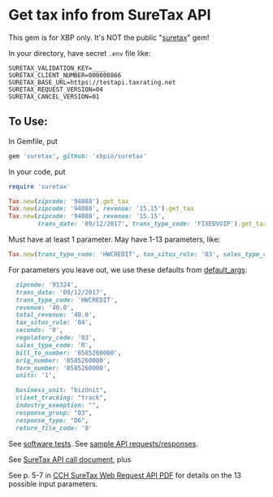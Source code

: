 # Get tax info from SureTax API

This gem is for XBP only. It's NOT the public "[suretax](https://github.com/Hello-Labs/suretax)" gem!

In your directory, have secret `.env` file like:
```
SURETAX_VALIDATION_KEY=____
SURETAX_CLIENT_NUMBER=000000866
SURETAX_BASE_URL=https://testapi.taxrating.net
SURETAX_REQUEST_VERSION=04
SURETAX_CANCEL_VERSION=01
```
## To Use:

In Gemfile, put
```ruby
gem 'suretax', github: 'xbpio/suretax'
```
In your code, put
```ruby
require 'suretax'

Tax.new(zipcode: '94088').get_tax
Tax.new(zipcode: '94088', revenue: '15.15').get_tax
Tax.new(zipcode: '94088', revenue: '15.15',
        trans_date: '09/12/2017', trans_type_code: 'FIXEDVOIP').get_tax
```

Must have at least 1 parameter. May have 1-13 parameters, like:

```ruby
Tax.new(trans_type_code: 'HWCREDIT', tax_situs_rule: '03', sales_type_code: 'B',...).get_tax
```
For parameters you leave out, we use these defaults from [default_args](https://github.com/xbpio/suretax/blob/master/lib/suretax/get_tax.rb):

```ruby
  zipcode: '91324',
  trans_date: '09/12/2017',
  trans_type_code: 'HWCREDIT',
  revenue: '40.0',
  total_revenue: '40.0',
  tax_situs_rule: '04',
  seconds: '0',
  regulatory_code: '03',
  sales_type_code: 'R',
  bill_to_number: '8585260000',
  orig_number: '8585260000',
  term_number: '8585260000',
  units: '1',

  business_unit: "bizUnit",
  client_tracking: "track",
  industry_exemption: "",
  response_group: "03",
  response_type: "D6",
  return_file_code: '0'
```

See [software tests](https://github.com/xbpio/suretax/blob/master/spec/get_tax_spec.rb). See [sample API requests/responses](https://github.com/xbpio/suretax/blob/master/spec/support/request_helper.rb).

See [SureTax API call document](https://confluence.qualityspeaks.com/display/DEVPROCEDURES/SureTax+API+Call), plus

See p. 5-7 in [CCH SureTax Web Request API PDF](https://confluence.qualityspeaks.com/display/DEVPROCEDURES/SureTax+API+Call?preview=/16551209/16551210/CCH%20SureTax%20-%20Web%20Request%20API_v2.2.2%20(2)%20(1).pdf) for details on the 13 possible input parameters.
